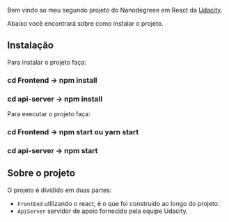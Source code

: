 Bem vindo ao meu segundo projeto do Nanodegreee em React da [Udacity](https://br.udacity.com/).

Abaixo você encontrará sobre como instalar o projeto.<br>

## Instalação

Para instalar o projeto faça:

### cd Frontend -> npm install
### cd api-server -> npm install

Para executar o projeto faça:

### cd Frontend -> npm start ou yarn start
### cd api-server -> npm start

## Sobre o projeto

O projeto é dividido em duas partes:

* `FrontEnd` utilizando o react, é o que foi construído ao longo do projeto.
* `ApiServer` servidor de apoio fornecido pela equipe Udacity.